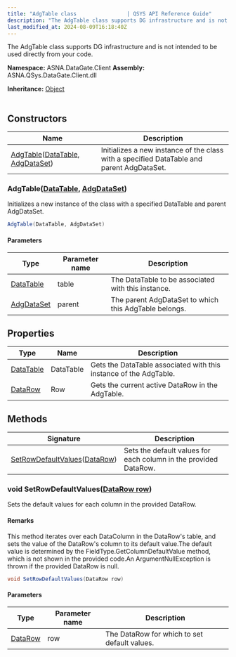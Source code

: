 ```yaml
---
title: "AdgTable class                | QSYS API Reference Guide"
description: "The AdgTable class supports DG infrastructure and is not intended to be used directly from your code. "
last_modified_at: 2024-08-09T16:18:40Z
---
```


The AdgTable class supports DG infrastructure and is not intended to be used directly from your code.

**Namespace:** ASNA.DataGate.Client
**Assembly:** ASNA.QSys.DataGate.Client.dll

**Inheritance:** [Object](https://docs.microsoft.com/en-us/dotnet/api/system.object)
<br>
<br>

## Constructors

| Name | Description |
| --- | --- |
| [AdgTable](#adgtabledatatable-adgdataset)([DataTable](https://learn.microsoft.com/en-us/dotnet/api/system.data.datatable.select?view=net-8.0), [AdgDataSet](/reference/datagate/datagate-client/adg-data-set.html)) | Initializes a new instance of the  class with a specified DataTable and parent AdgDataSet.

### AdgTable([DataTable](https://learn.microsoft.com/en-us/dotnet/api/system.data.datatable.select?view=net-8.0), [AdgDataSet](/reference/datagate/datagate-client/adg-data-set.html))

Initializes a new instance of the  class with a specified DataTable and parent AdgDataSet.

```cs
AdgTable(DataTable, AdgDataSet)
```

#### Parameters

| Type | Parameter name | Description
| --- | --- | ---
| [DataTable](https://learn.microsoft.com/en-us/dotnet/api/system.data.datatable.select?view=net-8.0) | table | The DataTable to be associated with this instance.
| [AdgDataSet](/reference/datagate/datagate-client/adg-data-set.html) | parent | The parent AdgDataSet to which this AdgTable belongs.

## Properties

| Type | Name | Description
| --- | --- | --- 
| [DataTable](https://learn.microsoft.com/en-us/dotnet/api/system.data.datatable.select?view=net-8.0) | DataTable | Gets the DataTable associated with this instance of the AdgTable. |
| [DataRow](https://learn.microsoft.com/en-us/dotnet/api/system.data.datarow?view=net-8.0) | Row | Gets the current active DataRow in the AdgTable. |

## Methods

| Signature | Description |
| --- | --- |
| [SetRowDefaultValues](#void-setrowdefaultvaluesdatarow-row)([DataRow](https://learn.microsoft.com/en-us/dotnet/api/system.data.datarow?view=net-8.0)) | Sets the default values for each column in the provided DataRow.

### void SetRowDefaultValues([DataRow row](https://learn.microsoft.com/en-us/dotnet/api/system.data.datarow?view=net-8.0))

Sets the default values for each column in the provided DataRow.


#### Remarks
This method iterates over each DataColumn in the DataRow's table, and sets the value of the DataRow's column to its default value.The default value is determined by the FieldType.GetColumnDefaultValue method, which is not shown in the provided code.An ArgumentNullException is thrown if the provided DataRow is null.

```cs
void SetRowDefaultValues(DataRow row)
```

#### Parameters

| Type | Parameter name | Description
| --- | --- | ---
| [DataRow](https://learn.microsoft.com/en-us/dotnet/api/system.data.datarow?view=net-8.0) | row | The DataRow for which to set default values.
